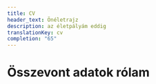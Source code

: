 ```yaml
---
title: CV
header_text: Önéletrajz
description: az életpályám eddig
translationKey: cv
completion: "65"
---
```


# Összevont adatok rólam
